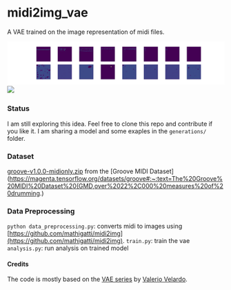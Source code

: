 # midi2img_vae

A VAE trained on the image representation of midi files.

![](reconstructed_batch002.png)
![](reconstructed_batch001.png)


### Status
I am still exploring this idea. Feel free to clone this repo and contribute if you like it.
I am sharing a model and some exaples in the `generations/` folder.

### Dataset
[groove-v1.0.0-midionly.zip](groove-v1.0.0-midionly.zip) from the
[Groove MIDI Dataset](https://magenta.tensorflow.org/datasets/groove#:~:text=The%20Groove%20MIDI%20Dataset%20(GMD,over%2022%2C000%20measures%20of%20drumming.)

### Data Preprocessing
`python data_preprocessing.py`: converts midi to images using [https://github.com/mathigatti/midi2img](https://github.com/mathigatti/midi2img).
`train.py`: train the vae
`analysis.py`: run analysis on trained model

#### Credits
The code is mostly based on the [VAE series](https://www.youtube.com/watch?v=Ey8IZQl_lKs&list=PL-wATfeyAMNpEyENTc-tVH5tfLGKtSWPp) by [Valerio Velardo](https://github.com/musikalkemist/generating-sound-with-neural-networks).